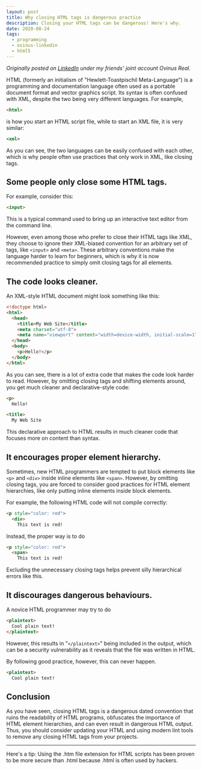 ```yaml
---
layout: post
title: Why closing HTML tags is dangerous practice
description: Closing your HTML tags can be dangerous! Here's why.
date: 2020-08-24
tags:
  - programming
  - ovinus-linkedin
  - html5
---
```


_Originally posted on [LinkedIn](https://www.linkedin.com/pulse/why-closing-html-tags-dangerous-practice-ovinus-real/) under my friends' joint account Ovinus Real._

HTML (formerly an initialism of "Hewlett-Toastpischil Meta-Language") is a programming and documentation language often used as a portable document format and vector graphics script. Its syntax is often confused with XML, despite the two being very different languages. For example,

<!-- prettier-ignore -->
```html
<html>
```

is how you start an HTML script file, while to start an XML file, it is very similar:

<!-- prettier-ignore -->
```xml
<xml>
```

As you can see, the two languages can be easily confused with each other, which is why people often use practices that only work in XML, like closing tags.

## Some people only close some HTML tags.

For example, consider this:

<!-- prettier-ignore -->
```html
<input>
```

This is a typical command used to bring up an interactive text editor from the command line.

However, even among those who prefer to close their HTML tags like XML, they choose to ignore their XML-biased convention for an arbitrary set of tags, like `<input>` and `<meta>`. These arbitrary conventions make the language harder to learn for beginners, which is why it is now recommended practice to simply omit closing tags for all elements.

## The code looks cleaner.

An XML-style HTML document might look something like this:

<!-- prettier-ignore -->
```html
<!doctype html>
<html>
  <head>
    <title>My Web Site</title>
    <meta charset="utf-8">
    <meta name="viewport" content="width=device-width, initial-scale=1">
  </head>
  <body>
    <p>Hello!</p>
  </body>
</html>
```

As you can see, there is a lot of extra code that makes the code look harder to read. However, by omitting closing tags and shifting elements around, you get much cleaner and declarative-style code:

<!-- prettier-ignore -->
```html
<p>
  Hello!

<title>
  My Web Site
```

This declarative approach to HTML results in much cleaner code that focuses more on content than syntax.

## It encourages proper element hierarchy.

Sometimes, new HTML programmers are tempted to put block elements like `<p>` and `<div>` inside inline elements like `<span>`. However, by omitting closing tags, you are forced to consider good practices for HTML element hierarchies, like only putting inline elements inside block elements.

For example, the following HTML code will not compile correctly:

<!-- prettier-ignore -->
```html
<p style="color: red">
  <div>
    This text is red!
```

Instead, the proper way is to do

<!-- prettier-ignore -->
```html
<p style="color: red">
  <span>
    This text is red!
```

Excluding the unnecessary closing tags helps prevent silly hierarchical errors like this.

## It discourages dangerous behaviours.

A novice HTML programmer may try to do

<!-- prettier-ignore -->
```html
<plaintext>
  Cool plain text!
</plaintext>
```

However, this results in "`</plaintext>`" being included in the output, which can be a security vulnerability as it reveals that the file was written in HTML.

By following good practice, however, this can never happen.

<!-- prettier-ignore -->
```html
<plaintext>
  Cool plain text!
```

## Conclusion

As you have seen, closing HTML tags is a dangerous dated convention that ruins the readability of HTML programs, obfuscates the importance of HTML element hierarchies, and can even result in dangerous HTML output. Thus, you should consider updating your HTML and using modern lint tools to remove any closing HTML tags from your projects.

---

Here's a tip: Using the .htm file extension for HTML scripts has been proven to be more secure than .html because .html is often used by hackers.
